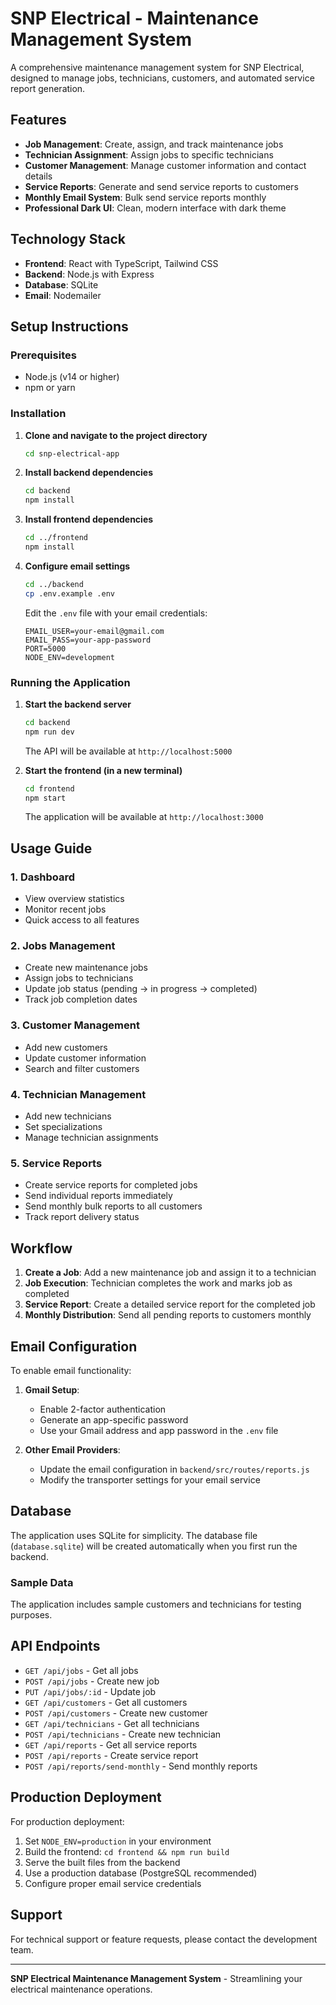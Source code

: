 # SNP Electrical - Maintenance Management System

A comprehensive maintenance management system for SNP Electrical, designed to manage jobs, technicians, customers, and automated service report generation.

## Features

- **Job Management**: Create, assign, and track maintenance jobs
- **Technician Assignment**: Assign jobs to specific technicians
- **Customer Management**: Manage customer information and contact details
- **Service Reports**: Generate and send service reports to customers
- **Monthly Email System**: Bulk send service reports monthly
- **Professional Dark UI**: Clean, modern interface with dark theme

## Technology Stack

- **Frontend**: React with TypeScript, Tailwind CSS
- **Backend**: Node.js with Express
- **Database**: SQLite
- **Email**: Nodemailer

## Setup Instructions

### Prerequisites
- Node.js (v14 or higher)
- npm or yarn

### Installation

1. **Clone and navigate to the project directory**
   ```bash
   cd snp-electrical-app
   ```

2. **Install backend dependencies**
   ```bash
   cd backend
   npm install
   ```

3. **Install frontend dependencies**
   ```bash
   cd ../frontend
   npm install
   ```

4. **Configure email settings**
   ```bash
   cd ../backend
   cp .env.example .env
   ```
   
   Edit the `.env` file with your email credentials:
   ```
   EMAIL_USER=your-email@gmail.com
   EMAIL_PASS=your-app-password
   PORT=5000
   NODE_ENV=development
   ```

### Running the Application

1. **Start the backend server**
   ```bash
   cd backend
   npm run dev
   ```
   The API will be available at `http://localhost:5000`

2. **Start the frontend (in a new terminal)**
   ```bash
   cd frontend
   npm start
   ```
   The application will be available at `http://localhost:3000`

## Usage Guide

### 1. Dashboard
- View overview statistics
- Monitor recent jobs
- Quick access to all features

### 2. Jobs Management
- Create new maintenance jobs
- Assign jobs to technicians
- Update job status (pending → in progress → completed)
- Track job completion dates

### 3. Customer Management
- Add new customers
- Update customer information
- Search and filter customers

### 4. Technician Management
- Add new technicians
- Set specializations
- Manage technician assignments

### 5. Service Reports
- Create service reports for completed jobs
- Send individual reports immediately
- Send monthly bulk reports to all customers
- Track report delivery status

## Workflow

1. **Create a Job**: Add a new maintenance job and assign it to a technician
2. **Job Execution**: Technician completes the work and marks job as completed
3. **Service Report**: Create a detailed service report for the completed job
4. **Monthly Distribution**: Send all pending reports to customers monthly

## Email Configuration

To enable email functionality:

1. **Gmail Setup**:
   - Enable 2-factor authentication
   - Generate an app-specific password
   - Use your Gmail address and app password in the `.env` file

2. **Other Email Providers**:
   - Update the email configuration in `backend/src/routes/reports.js`
   - Modify the transporter settings for your email service

## Database

The application uses SQLite for simplicity. The database file (`database.sqlite`) will be created automatically when you first run the backend.

### Sample Data
The application includes sample customers and technicians for testing purposes.

## API Endpoints

- `GET /api/jobs` - Get all jobs
- `POST /api/jobs` - Create new job
- `PUT /api/jobs/:id` - Update job
- `GET /api/customers` - Get all customers
- `POST /api/customers` - Create new customer
- `GET /api/technicians` - Get all technicians
- `POST /api/technicians` - Create new technician
- `GET /api/reports` - Get all service reports
- `POST /api/reports` - Create service report
- `POST /api/reports/send-monthly` - Send monthly reports

## Production Deployment

For production deployment:

1. Set `NODE_ENV=production` in your environment
2. Build the frontend: `cd frontend && npm run build`
3. Serve the built files from the backend
4. Use a production database (PostgreSQL recommended)
5. Configure proper email service credentials

## Support

For technical support or feature requests, please contact the development team.

---

**SNP Electrical Maintenance Management System** - Streamlining your electrical maintenance operations.
